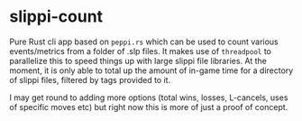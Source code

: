 # slippi-count
Pure Rust cli app  based on `peppi.rs` which can be used to count various events/metrics from a folder of .slp files. It makes use of `threadpool` to parallelize this to speed things up with large slippi file libraries. At the moment, it is only able to total up the amount of in-game time for a directory of slippi files, filtered by tags provided to it.

I may get round to adding more options (total wins, losses, L-cancels, uses of specific moves etc) but right now this is more of just a proof of concept.
